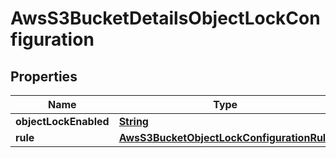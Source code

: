 

# AwsS3BucketDetailsObjectLockConfiguration


## Properties

| Name | Type | Description | Notes |
|------------ | ------------- | ------------- | -------------|
|**objectLockEnabled** | [**String**](String.md) |  |  [optional] |
|**rule** | [**AwsS3BucketObjectLockConfigurationRule**](AwsS3BucketObjectLockConfigurationRule.md) |  |  [optional] |



